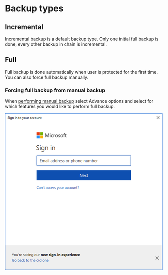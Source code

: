 # Backup types

## Incremental

Incremental backup is a default backup type. Only one initial full backup is done, every other backup in chain is incremental.

## Full

Full backup is done automatically when user is protected for the first time. You can also force full backup manually.

### Forcing full backup from manual backup

When [performing manual backup](performing-manual-backup.md) select Advance options and select for which features you would like to perform full backup.

![](../.gitbook/assets/image%20%2825%29.png)

